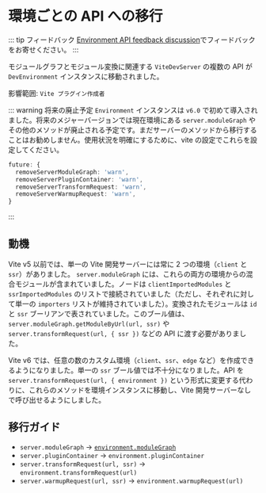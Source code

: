 # 環境ごとの API への移行

::: tip フィードバック
[Environment API feedback discussion](https://github.com/vitejs/vite/discussions/16358)でフィードバックをお寄せください。
:::

モジュールグラフとモジュール変換に関連する `ViteDevServer` の複数の API が `DevEnvironment` インスタンスに移動されました。

影響範囲: `Vite プラグイン作成者`

::: warning 将来の廃止予定
`Environment` インスタンスは `v6.0` で初めて導入されました。将来のメジャーバージョンでは現在環境にある `server.moduleGraph` やその他のメソッドが廃止される予定です。まだサーバーのメソッドから移行することはお勧めしません。使用状況を明確にするために、vite の設定でこれらを設定してください。

```ts
future: {
  removeServerModuleGraph: 'warn',
  removeServerPluginContainer: 'warn',
  removeServerTransformRequest: 'warn',
  removeServerWarmupRequest: 'warn',
}
```

:::

## 動機

Vite v5 以前では、単一の Vite 開発サーバーには常に 2 つの環境（`client` と `ssr`）がありました。 `server.moduleGraph` には、これらの両方の環境からの混合モジュールが含まれていました。ノードは `clientImportedModules` と `ssrImportedModules` のリストで接続されていました（ただし、それぞれに対して単一の `importers` リストが維持されていました）。変換されたモジュールは `id` と `ssr` ブーリアンで表されていました。このブール値は、`server.moduleGraph.getModuleByUrl(url, ssr)` や `server.transformRequest(url, { ssr })` などの API に渡す必要がありました。

Vite v6 では、任意の数のカスタム環境（`client`、`ssr`、`edge` など）を作成できるようになりました。単一の `ssr` ブール値では不十分になりました。API を `server.transformRequest(url, { environment })` という形式に変更する代わりに、これらのメソッドを環境インスタンスに移動し、Vite 開発サーバーなしで呼び出せるようにしました。

## 移行ガイド

- `server.moduleGraph` -> [`environment.moduleGraph`](/guide/api-environment-instances#separate-module-graphs)
- `server.pluginContainer` -> `environment.pluginContainer`
- `server.transformRequest(url, ssr)` -> `environment.transformRequest(url)`
- `server.warmupRequest(url, ssr)` -> `environment.warmupRequest(url)`
